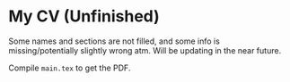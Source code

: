 # My CV (Unfinished)

Some names and sections are not filled, and some info is missing/potentially slightly wrong atm. Will be updating in the near future.

Compile `main.tex` to get the PDF.
